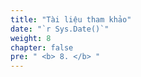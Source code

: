 ```yaml
---
title: "Tài liệu tham khảo"
date: "`r Sys.Date()`"
weight: 8
chapter: false
pre: " <b> 8. </b> "
---
```


<!-- https://stackoverflow.com/questions/69274998/could-not-connect-to-the-endpoint-url-https-api-ecr-public-xxxxxxxxx-amazona

https://stackoverflow.com/questions/38587325/aws-ecr-getauthorizationtoken

https://stackoverflow.com/questions/62022787/aws-ecs-blue-green-codepipeline-exception-while-trying-to-read-the-image-artifa

https://stackoverflow.com/questions/60684118/aws-codedeploy-requires-two-target-groups-but-why -->
